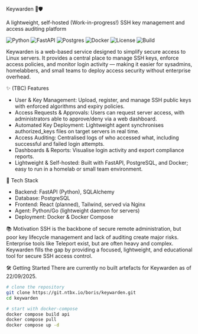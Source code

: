 Keywarden 🔑🛡️

A lightweight, self-hosted (Work-in-progress!) SSH key management and access auditing platform
  
![Python](https://img.shields.io/badge/python-3.11%2B-blue)
![FastAPI](https://img.shields.io/badge/FastAPI-0.114%2B-009688?logo=fastapi)
![Postgres](https://img.shields.io/badge/Postgres-17-336791?logo=postgresql)
![Docker](https://img.shields.io/badge/docker-ready-2496ED?logo=docker)
![License](https://img.shields.io/badge/license-AGPL3.0-green)
![Build](https://img.shields.io/github/actions/workflow/status/not-Boris/keywarden/ci.yml?branch=main&label=build&logo=github)

Keywarden is a web-based service designed to simplify secure access to Linux servers. It provides a central place to manage SSH keys, enforce access policies, and monitor login activity — making it easier for sysadmins, homelabbers, and small teams to deploy access security without enterprise overhead.

✨ (TBC) Features
- User & Key Management: Upload, register, and manage SSH public keys with enforced algorithms and expiry policies.
- Access Requests & Approvals: Users can request server access, with administrators able to approve/deny via a web dashboard.
- Automated Key Deployment: Lightweight agent synchronises authorized_keys files on target servers in real time.
- Access Auditing: Centralised logs of who accessed what, including successful and failed login attempts.
- Dashboards & Reports: Visualise login activity and export compliance reports.
- Lightweight & Self-hosted: Built with FastAPI, PostgreSQL, and Docker; easy to run in a homelab or small team environment.
  
🚀 Tech Stack
- Backend: FastAPI (Python), SQLAlchemy
- Database: PostgreSQL
- Frontend: React (planned), Tailwind, served via Nginx
- Agent: Python/Go (lightweight daemon for servers)
- Deployment: Docker & Docker Compose

📚 Motivation
SSH is the backbone of secure remote administration, but poor key lifecycle management and lack of auditing create major risks. Enterprise tools like Teleport exist, but are often heavy and complex. Keywarden fills the gap by providing a focused, lightweight, and educational tool for secure SSH access control.

🛠️ Getting Started
There are currently no built artefacts for Keywarden as of 22/09/2025.
```bash
# clone the repository
git clone https://git.ntbx.io/boris/keywarden.git
cd keywarden

# start with docker-compose
docker compose build api
docker compose pull
docker compose up -d
```